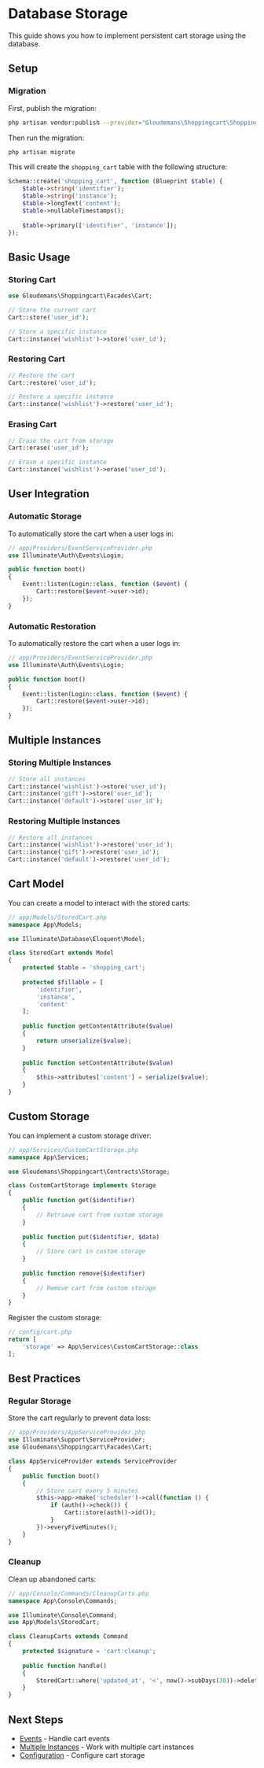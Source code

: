 # Database Storage

This guide shows you how to implement persistent cart storage using the database.

## Setup

### Migration

First, publish the migration:

```bash
php artisan vendor:publish --provider="Gloudemans\Shoppingcart\ShoppingcartServiceProvider" --tag="migrations"
```

Then run the migration:

```bash
php artisan migrate
```

This will create the `shopping_cart` table with the following structure:

```php
Schema::create('shopping_cart', function (Blueprint $table) {
    $table->string('identifier');
    $table->string('instance');
    $table->longText('content');
    $table->nullableTimestamps();
    
    $table->primary(['identifier', 'instance']);
});
```

## Basic Usage

### Storing Cart

```php
use Gloudemans\Shoppingcart\Facades\Cart;

// Store the current cart
Cart::store('user_id');

// Store a specific instance
Cart::instance('wishlist')->store('user_id');
```

### Restoring Cart

```php
// Restore the cart
Cart::restore('user_id');

// Restore a specific instance
Cart::instance('wishlist')->restore('user_id');
```

### Erasing Cart

```php
// Erase the cart from storage
Cart::erase('user_id');

// Erase a specific instance
Cart::instance('wishlist')->erase('user_id');
```

## User Integration

### Automatic Storage

To automatically store the cart when a user logs in:

```php
// app/Providers/EventServiceProvider.php
use Illuminate\Auth\Events\Login;

public function boot()
{
    Event::listen(Login::class, function ($event) {
        Cart::restore($event->user->id);
    });
}
```

### Automatic Restoration

To automatically restore the cart when a user logs in:

```php
// app/Providers/EventServiceProvider.php
use Illuminate\Auth\Events\Login;

public function boot()
{
    Event::listen(Login::class, function ($event) {
        Cart::restore($event->user->id);
    });
}
```

## Multiple Instances

### Storing Multiple Instances

```php
// Store all instances
Cart::instance('wishlist')->store('user_id');
Cart::instance('gift')->store('user_id');
Cart::instance('default')->store('user_id');
```

### Restoring Multiple Instances

```php
// Restore all instances
Cart::instance('wishlist')->restore('user_id');
Cart::instance('gift')->restore('user_id');
Cart::instance('default')->restore('user_id');
```

## Cart Model

You can create a model to interact with the stored carts:

```php
// app/Models/StoredCart.php
namespace App\Models;

use Illuminate\Database\Eloquent\Model;

class StoredCart extends Model
{
    protected $table = 'shopping_cart';
    
    protected $fillable = [
        'identifier',
        'instance',
        'content'
    ];
    
    public function getContentAttribute($value)
    {
        return unserialize($value);
    }
    
    public function setContentAttribute($value)
    {
        $this->attributes['content'] = serialize($value);
    }
}
```

## Custom Storage

You can implement a custom storage driver:

```php
// app/Services/CustomCartStorage.php
namespace App\Services;

use Gloudemans\Shoppingcart\Contracts\Storage;

class CustomCartStorage implements Storage
{
    public function get($identifier)
    {
        // Retrieve cart from custom storage
    }
    
    public function put($identifier, $data)
    {
        // Store cart in custom storage
    }
    
    public function remove($identifier)
    {
        // Remove cart from custom storage
    }
}
```

Register the custom storage:

```php
// config/cart.php
return [
    'storage' => App\Services\CustomCartStorage::class
];
```

## Best Practices

### Regular Storage

Store the cart regularly to prevent data loss:

```php
// app/Providers/AppServiceProvider.php
use Illuminate\Support\ServiceProvider;
use Gloudemans\Shoppingcart\Facades\Cart;

class AppServiceProvider extends ServiceProvider
{
    public function boot()
    {
        // Store cart every 5 minutes
        $this->app->make('scheduler')->call(function () {
            if (auth()->check()) {
                Cart::store(auth()->id());
            }
        })->everyFiveMinutes();
    }
}
```

### Cleanup

Clean up abandoned carts:

```php
// app/Console/Commands/CleanupCarts.php
namespace App\Console\Commands;

use Illuminate\Console\Command;
use App\Models\StoredCart;

class CleanupCarts extends Command
{
    protected $signature = 'cart:cleanup';
    
    public function handle()
    {
        StoredCart::where('updated_at', '<', now()->subDays(30))->delete();
    }
}
```

## Next Steps

- [Events](/guide/events) - Handle cart events
- [Multiple Instances](/guide/multiple-instances) - Work with multiple cart instances
- [Configuration](/guide/configuration) - Configure cart storage 